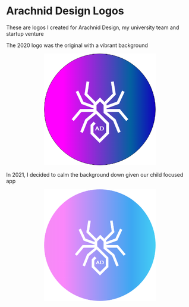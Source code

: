 # Arachnid Design Logos
These are logos I created for Arachnid Design, my university team and startup venture


The 2020 logo was the original with a vibrant background
<p align="center">
  <img src="/ArachnidDesignLogos/2020ADLogo.png" width="300">
</p>

In 2021, I decided to calm the background down given our child focused app
<p align="center">
  <img src="/ArachnidDesignLogos/2021ADLogo.png" width="300">
</p>
